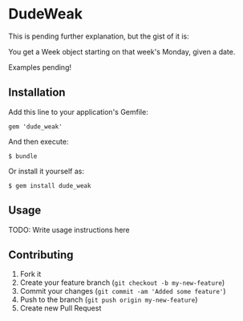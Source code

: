 # DudeWeak

This is pending further explanation, but the gist of it is:

You get a Week object starting on that week's Monday, given a date.

Examples pending!

## Installation

Add this line to your application's Gemfile:

    gem 'dude_weak'

And then execute:

    $ bundle

Or install it yourself as:

    $ gem install dude_weak

## Usage

TODO: Write usage instructions here

## Contributing

1. Fork it
2. Create your feature branch (`git checkout -b my-new-feature`)
3. Commit your changes (`git commit -am 'Added some feature'`)
4. Push to the branch (`git push origin my-new-feature`)
5. Create new Pull Request
